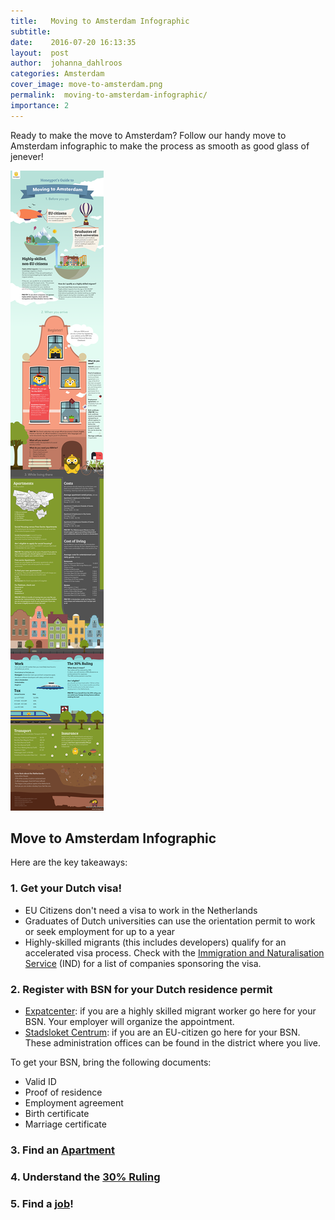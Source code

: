 ```yaml
---
title:   Moving to Amsterdam Infographic
subtitle:
date:    2016-07-20 16:13:35
layout:  post
author:  johanna_dahlroos
categories: Amsterdam
cover_image: move-to-amsterdam.png
permalink:  moving-to-amsterdam-infographic/
importance: 2
---
```


Ready to make the move to Amsterdam? Follow our handy move to Amsterdam infographic to make the process as smooth as good glass of jenever! 

<!--more-->

![move to amsterdam](/assets/images/move-to-amsterdam-infographic.png)


## Move to Amsterdam Infographic

Here are the key takeaways:

### 1. Get your Dutch visa!

* EU Citizens don't need a visa to work in the Netherlands
* Graduates of Dutch universities can use the orientation permit to work or seek employment for up to a year 
* Highly-skilled migrants (this includes developers) qualify for an accelerated visa process. Check with the [Immigration and Naturalisation Service][1] (IND) for a list of companies sponsoring the visa. 

### 2. Register with BSN for your Dutch residence permit

* [Expatcenter][2]: if you are a highly skilled migrant worker go here for your BSN. Your employer will organize the appointment.
* [Stadsloket Centrum][3]: if you are an EU-citizen go here for your BSN. These administration offices can be found in the district where you live.

To get your BSN, bring the following documents:

* Valid ID
* Proof of residence
* Employment agreement
* Birth certificate 
* Marriage certificate

### 3.  Find an [Apartment][5] 

### 4. Understand the [30% Ruling][4]

### 5. Find a [job][5]!

[1]: https://ind.nl/EN/organisation/contact
[2]: http://www.iamsterdam.com/en/expatcenter 
[3]: https://www.amsterdam.nl/adressengids/stadsloketten/stadsloket-centrum/
[4]: http://www.expatax.nl/30ruling
[5]: https://www.honeypot.io?utm_source=blog2
